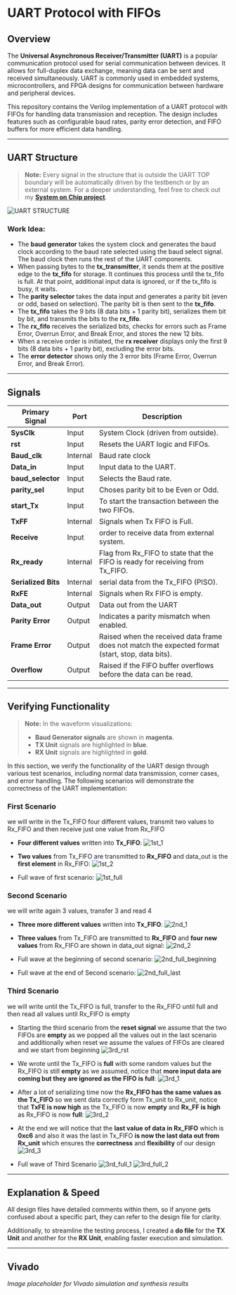 # UART Protocol with FIFOs

## Overview
The **Universal Asynchronous Receiver/Transmitter (UART)** is a popular communication protocol used for serial communication between devices. It allows for full-duplex data exchange, meaning data can be sent and received simultaneously. UART is commonly used in embedded systems, microcontrollers, and FPGA designs for communication between hardware and peripheral devices.

This repository contains the Verilog implementation of a UART protocol with FIFOs for handling data transmission and reception. The design includes features such as configurable baud rates, parity error detection, and FIFO buffers for more efficient data handling.

---

## UART Structure

> **Note:** Every signal in the structure that is outside the UART TOP boundary will be automatically driven by the testbench or by an external system. For a deeper understanding, feel free to check out my **[System on Chip project](https://github.com/MohamedHussein27/SoC-Design-Connecting-RISC-V-Processor-with-Multiple-peripherals-using-APB-Bus)**.

![UART STRUCTURE](https://github.com/MohamedHussein27/UART-With-FIFOs/blob/main/Structure/UART%20Structure.png)

### Work Idea:
- The **baud generator** takes the system clock and generates the baud clock according to the baud rate selected using the baud select signal. The baud clock then runs the rest of the UART components.
- When passing bytes to the **tx_transmitter**, it sends them at the positive edge to the **tx_fifo** for storage. It continues this process until the tx_fifo is full. At that point, additional input data is ignored, or if the tx_fifo is busy, it waits.
- The **parity selector** takes the data input and generates a parity bit (even or odd, based on selection). The parity bit is then sent to the **tx_fifo**.
- The **tx_fifo** takes the 9 bits (8 data bits + 1 parity bit), serializes them bit by bit, and transmits the bits to the **rx_fifo**.
- The **rx_fifo** receives the serialized bits, checks for errors such as Frame Error, Overrun Error, and Break Error, and stores the new 12 bits.
- When a receive order is initiated, the **rx receiver** displays only the first 9 bits (8 data bits + 1 parity bit), excluding the error bits.
- The **error detector** shows only the 3 error bits (Frame Error, Overrun Error, and Break Error).


---

## Signals

| **Primary Signal**         | **Port** | **Description**                                                                                   |
|--------------------|---------------|---------------------------------------------------------------------------------------------------|
| **SysClk**            | Input         | System Clock (driven from outside).                                                                               |
| **rst**            | Input         | Resets the UART logic and FIFOs.                                                                                |
| **Baud_clk**       | Internal      | Baud rate clock                                                            |
| **Data_in**        | Input | Input data to the UART.                                                         |
| **baud_selector**     | Input         | Selects the Baud rate.                                                  |
| **parity_sel**  | Input         | Choses parity bit to be Even or Odd.                                                               |
| **start_Tx**    | Input         | To start the transaction between the two FIFOs.                                   |
| **TxFF**        | Internal | Signals when Tx FIFO is Full.                                                          |
| **Receive**          | Input         | order to receive data from external system.                                                                   |
| **Rx_ready**       | Internal        | Flag from Rx_FIFO to state that the FIFO is ready for receiving from Tx_FIFO.                                        |
| **Serialized Bits**       | Internal        | serial data from the Tx_FIFO (PISO).                                |
| **RxFE**   | Internal        | Signals when Rx FIFO is empty.                          |
| **Data_out**  | Output      | Data out from the UART
| **Parity Error**   | Output        | Indicates a parity mismatch when enabled.                                                          |
| **Frame Error**    | Output        | Raised when the received data frame does not match the expected format (start, stop, data bits).    |
| **Overflow**       | Output        | Raised if the FIFO buffer overflows before the data can be read.                                   |

---

## Verifying Functionality

> **Note:** In the waveform visualizations:
> - **Baud Generator signals** are shown in **magenta**.
> - **TX Unit** signals are highlighted in **blue**.
> - **RX Unit** signals are highlighted in **gold**.

In this section, we verify the functionality of the UART design through various test scenarios, including normal data transmission, corner cases, and error handling. The following scenarios will demonstrate the correctness of the UART implementation:

### First Scenario
we will write in the Tx_FIFO four different values, transmit two values to Rx_FIFO and then receive just one value from Rx_FIFO
- **Four different values** written into **Tx_FIFO**:
![1st_1](https://github.com/MohamedHussein27/UART-With-FIFOs/blob/main/Structure/1st_1.png)

- **Two values** from Tx_FIFO are transmitted to **Rx_FIFO** and data_out is the **first element** in Rx_FIFO:
![1st_2](https://github.com/MohamedHussein27/UART-With-FIFOs/blob/main/Structure/1st_2.png)

- Full wave of first scenario:
![1st_full](https://github.com/MohamedHussein27/UART-With-FIFOs/blob/main/Structure/1st_full.png)

### Second Scenario
we will write again 3 values, transfer 3 and read 4
- **Three more different values** written into **Tx_FIFO**:
![2nd_1](https://github.com/MohamedHussein27/UART-With-FIFOs/blob/main/Structure/2nd_1.png)

- **Three values** from Tx_FIFO are transmitted to **Rx_FIFO** and **four new values** from Rx_FIFO are shown in data_out signal:
![2nd_2](https://github.com/MohamedHussein27/UART-With-FIFOs/blob/main/Structure/2nd_2.png)

- Full wave at the beginning of second scenario:
![2nd_full_beginning](https://github.com/MohamedHussein27/UART-With-FIFOs/blob/main/Structure/2nd_full_beginning.png)
- Full wave at the end of Second scenario:
![2nd_full_last](https://github.com/MohamedHussein27/UART-With-FIFOs/blob/main/Structure/2nd_full_last.png)

### Third Scenario
we will write until the Tx_FIFO is full, transfer to the Rx_FIFO until full and then read all values until Rx_FIFO is empty
- Starting the third scenario from the **reset signal** we assume that the two FIFOs are **empty** as we popped all the values out in the last scenario and additionally when reset we assume the values of FIFOs are cleared and we start from beginning 
![3rd_rst](https://github.com/MohamedHussein27/UART-With-FIFOs/blob/main/Structure/3rd_rst.png)

- We wrote until the Tx_FIFO is **full** with some random values but the Rx_FIFO is still **empty** as we assumed, notice that **more input data are coming but they are ignored as the FIFO is full**:
![3rd_1](https://github.com/MohamedHussein27/UART-With-FIFOs/blob/main/Structure/3rd_1.png)

- After a lot of serializing time now the **Rx_FIFO has the same values as the Tx_FIFO** so we sent data correctly form Tx_unit to Rx_unit, notice that **TxFE is now high** as the Tx_FIFO is now **empty** and **Rx_FF is high** as Rx_FIFO is now **full**:
![3rd_2](https://github.com/MohamedHussein27/UART-With-FIFOs/blob/main/Structure/3rd_2.png)

- At the end we will notice that the **last value of data in Rx_FIFO** which is **0xc6** and also it was the last in Tx_FIFO **is now the last data out from Rx_unit** which ensures the **correctness** and **flexibility** of our design
![3rd_3](https://github.com/MohamedHussein27/UART-With-FIFOs/blob/main/Structure/3rd_3.png)

- Full wave of Third Scenario
![3rd_full_1](https://github.com/MohamedHussein27/UART-With-FIFOs/blob/main/Structure/3rd_full_1.png)
![3rd_full_2](https://github.com/MohamedHussein27/UART-With-FIFOs/blob/main/Structure/3rd_full_2.png)


---

## Explanation & Speed
All design files have detailed comments within them, so if anyone gets confused about a specific part, they can refer to the design file for clarity.

Additionally, to streamline the testing process, I created a **do file** for the **TX Unit** and another for the **RX Unit**, enabling faster execution and simulation.

---

## Vivado
*Image placeholder for Vivado simulation and synthesis results*

